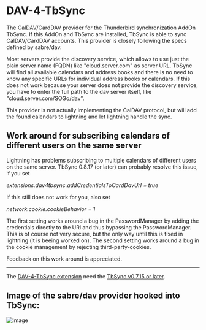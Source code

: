 # DAV-4-TbSync
The CalDAV/CardDAV provider for the Thunderbird synchronization AddOn TbSync. If this AddOn and TbSync are installed, TbSync is able to sync CalDAV/CardDAV accounts. This provider is closely following the specs defined by sabre/dav.

Most servers provide the discovery service, which allows to use just the plain server name (FQDN) like "cloud.server.com" as server URL. TbSync will find all available calendars and address books and there is no need to know any specific URLs for individual address books or calendars. If this does not work because your server does not provide the discovery service, you have to enter the full path to the dav server itself, like "cloud.server.com/SOGo/dav".

This provider is not actually implementing the CalDAV protocol, but will add the found calendars to lightning and let lightning handle the sync. 

## Work around for subscribing calendars of different users on the same server

Lightning has problems subscribing to multiple calendars of different users on the same server. TbSync 0.8.17 (or later) can probably resolve this issue, if you set

*extensions.dav4tbsync.addCredentialsToCardDavUrl = true*

If this still does not work for you, also set

*network.cookie.cookieBehavior = 1*

The first setting works around a bug in the PasswordManager by adding the credentials directly to the URl and thus bypassing the PasswordManager. This is of course not very secure, but the only way until this is fixed in lightning (it is beeing worked on).
The second setting works around a bug in the cookie management by rejecting third-party-cookies. 

Feedback on this work around is appreciated.

<hr>

The [DAV-4-TbSync extension](https://github.com/jobisoft/DAV-4-TbSync/releases) need the [TbSync v0.7.15 or later](https://github.com/jobisoft/TbSync/releases).

## Image of the sabre/dav provider hooked into TbSync:

![image](https://raw.githubusercontent.com/jobisoft/DAV-4-TbSync/master/screenshots/AddAccount.png)

